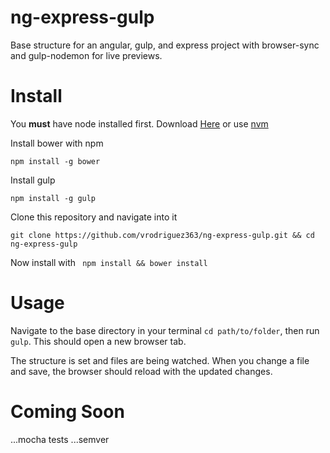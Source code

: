 # ng-express-gulp
Base structure for an angular, gulp, and express project with browser-sync and gulp-nodemon for live previews.

# Install

You **must** have node installed first. Download [Here](https://nodejs.org/) or use [nvm](https://github.com/creationix/nvm)

Install bower with npm

```
npm install -g bower
```

Install gulp
```
npm install -g gulp
```

Clone this repository and navigate into it 
``` 
git clone https://github.com/vrodriguez363/ng-express-gulp.git && cd ng-express-gulp
```

Now install with ` npm install && bower install`

# Usage

Navigate to the base directory in your terminal ` cd path/to/folder `, then run ` gulp `. This should open a new browser tab. 

The structure is set and files are being watched. When you change a file and save, the browser should reload with the updated changes.

# Coming Soon


...mocha tests
...semver